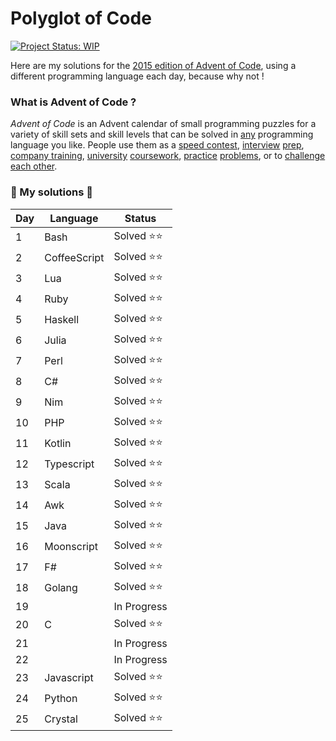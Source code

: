 # Polyglot of Code
[![Project Status: WIP](https://www.repostatus.org/badges/latest/wip.svg)](https://www.repostatus.org/#wip)

Here are my solutions for the [2015 edition of Advent of Code](https://adventofcode.com/2015 ), using a different programming language each day, because why not !

### What is Advent of Code ?
_Advent of Code_ is an Advent calendar of small programming puzzles for a variety of skill sets and skill levels that can be solved in [any](https://github.com/search?q=advent+of+code) programming language you like. People use them as a [speed contest](https://adventofcode.com/leaderboard), [interview](https://y3l2n.com/2018/05/09/interview-prep-advent-of-code/)  [prep](https://twitter.com/dznqbit/status/1037607793144938497), [company training](https://twitter.com/pgoultiaev/status/950805811583963137), [university](https://gitlab.com/imhoffman/fa19b4-mat3006/wikis/home)  [coursework](https://www.gribblelab.org/scicomp2019/), [practice](https://twitter.com/mrdanielklein/status/936267621468483584)  [problems](https://comp215.blogs.rice.edu/), or to [challenge each other](https://www.reddit.com/r/adventofcode/search?q=flair%3Aupping&restrict_sr=on).

### 🎄 My solutions 🎄


| Day  | Language        | Status       |
|------|-----------------|--------------|
| 1    | Bash            | Solved ⭐⭐  |
| 2    | CoffeeScript    | Solved ⭐⭐  |
| 3    | Lua             | Solved ⭐⭐  |
| 4    | Ruby            | Solved ⭐⭐  |
| 5    | Haskell         | Solved ⭐⭐  |
| 6    | Julia           | Solved ⭐⭐  |
| 7    | Perl            | Solved ⭐⭐  |
| 8    | C#              | Solved ⭐⭐  |
| 9    | Nim      		 | Solved ⭐⭐  |
| 10   | PHP       		 | Solved ⭐⭐  |
| 11   | Kotlin     	 | Solved ⭐⭐  |
| 12   | Typescript      | Solved ⭐⭐  |
| 13   | Scala           | Solved ⭐⭐  |
| 14   | Awk      		 | Solved ⭐⭐  |
| 15   | Java      		 | Solved ⭐⭐  |
| 16   | Moonscript   	 | Solved ⭐⭐  |
| 17   | F#        		 | Solved ⭐⭐  |
| 18   | Golang          | Solved ⭐⭐  |
| 19   |          		 | In Progress  |
| 20   | C         		 | Solved ⭐⭐  |
| 21   |          		 | In Progress  |
| 22   |          		 | In Progress  |
| 23   | Javascript      | Solved ⭐⭐  | 
| 24   | Python      	 | Solved ⭐⭐  | 
| 25   | Crystal         | Solved ⭐⭐  |
